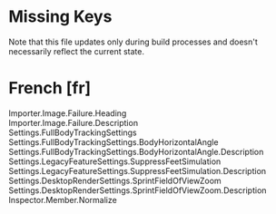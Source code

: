 # Missing Keys
Note that this file updates only during build processes and doesn't necessarily reflect the current state.

# French [fr]
Importer.Image.Failure.Heading  
Importer.Image.Failure.Description  
Settings.FullBodyTrackingSettings  
Settings.FullBodyTrackingSettings.BodyHorizontalAngle  
Settings.FullBodyTrackingSettings.BodyHorizontalAngle.Description  
Settings.LegacyFeatureSettings.SuppressFeetSimulation  
Settings.LegacyFeatureSettings.SuppressFeetSimulation.Description  
Settings.DesktopRenderSettings.SprintFieldOfViewZoom  
Settings.DesktopRenderSettings.SprintFieldOfViewZoom.Description  
Inspector.Member.Normalize  

